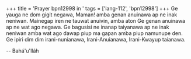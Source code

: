 +++
title = 'Prayer bpn12998 in '
tags = ['lang-112', 'bpn12998']
+++
Ge yauga ne dom gigit negawa, Maman! amba genan anuinawa ap ne inak neniwan.  Mainegap iren ne tauwat anuivin, amba aton Ge genan anuinawa ap ne wat ago negawa.  Ge bagusisi ne inanap taiyanawa ap ne inak neniwan amba wat ago dawap piup ma gapan amba piup namunupe den.  Ge ipiri dim dim irani-nunianawa, Irani-Anuianawa, Irani-Kwayup taianawa.

-- Bahá'u'lláh

